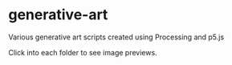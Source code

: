 # generative-art
Various generative art scripts created using Processing and p5.js

Click into each folder to see image previews.
